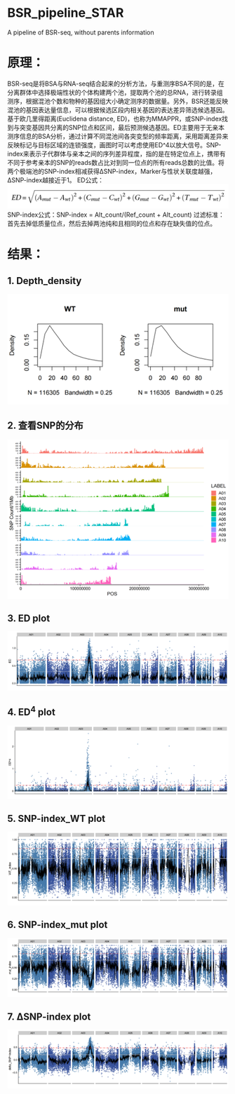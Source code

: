 # BSR_pipeline_STAR
A pipeline of BSR-seq, without parents information
# 原理：
BSR-seq是将BSA与RNA-seq结合起来的分析方法，与重测序BSA不同的是，在分离群体中选择极端性状的个体构建两个池，提取两个池的总RNA，进行转录组测序，根据混池个数和物种的基因组大小确定测序的数据量。另外，BSR还能反映混池的基因表达量信息，可以根据候选区段内相关基因的表达差异筛选候选基因。基于欧几里得距离(Euclidena distance, ED)，也称为MMAPPR，或SNP-index找到与突变基因共分离的SNP位点和区间，最后预测候选基因。ED主要用于无亲本测序信息的BSA分析，通过计算不同混池间各突变型的频率距离，采用距离差异来反映标记与目标区域的连锁强度，画图时可以考虑使用ED^4以放大信号。SNP-index来表示子代群体与亲本之间的序列差异程度，指的是在特定位点上，携带有不同于参考亲本的SNP的reads数占比对到同一位点的所有reads总数的比值。将两个极端池的SNP-index相减获得ΔSNP-index，Marker与性状关联度越强，ΔSNP-index越接近于1。
ED公式：![image](https://github.com/LiuBinhahaha/Figs/blob/main/BSR_pipeline/ED1.png)
SNP-index公式：SNP-index = Alt_count/(Ref_count + Alt_count)
过滤标准：首先去掉低质量位点，然后去掉两池纯和且相同的位点和存在缺失值的位点。

# 结果：
## 1. Depth_density
![image](https://github.com/LiuBinhahaha/Figs/blob/main/BSR_pipeline/depth_desity.png)

## 2. 查看SNP的分布
![image](https://github.com/LiuBinhahaha/Figs/blob/main/BSR_pipeline/SNP_distribution_histogram.png)

## 3. ED plot
![image](https://github.com/LiuBinhahaha/Figs/blob/main/BSR_pipeline/SWL6_ED.png)

## 4. ED<sup>4</sup> plot
![image](https://github.com/LiuBinhahaha/Figs/blob/main/BSR_pipeline/SWL6_ED4.png)

## 5. SNP-index_WT plot
![image](https://github.com/LiuBinhahaha/Figs/blob/main/BSR_pipeline/SWL6_WT_index.png)

## 6. SNP-index_mut plot
![image](https://github.com/LiuBinhahaha/Figs/blob/main/BSR_pipeline/SWL6_mut_index.png)

## 7. ΔSNP-index plot
![image](https://github.com/LiuBinhahaha/Figs/blob/main/BSR_pipeline/SWL6_delta_SNP-index.png)
